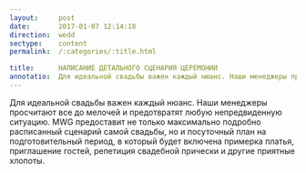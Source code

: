 ```yaml
---
layout:     post
date:       2017-01-07 12:14:18
direction:  wedd
sectype:    content
permalink:  /:categories/:title.html

title:      НАПИСАНИЕ ДЕТАЛЬНОГО СЦЕНАРИЯ ЦЕРЕМОНИИ    
annotatio:  Для идеальной свадьбы важен каждый нюанс. Наши менеджеры просчитают все до мелочей и предотвратят любую непредвиденную ситуацию. MWG предоставит не только максимально подробно расписанный сценарий самой свадьбы, но и посуточный план на подготовительный период, в который будет включена примерка платья, приглашение гостей, репетиция свадебной прически и другие приятные хлопоты. 
---
```


Для идеальной свадьбы важен каждый нюанс. Наши менеджеры просчитают все до мелочей и предотвратят любую непредвиденную ситуацию. MWG предоставит не только максимально подробно расписанный сценарий самой свадьбы, но и посуточный план на подготовительный период, в который будет включена примерка платья, приглашение гостей, репетиция свадебной прически и другие приятные хлопоты. 